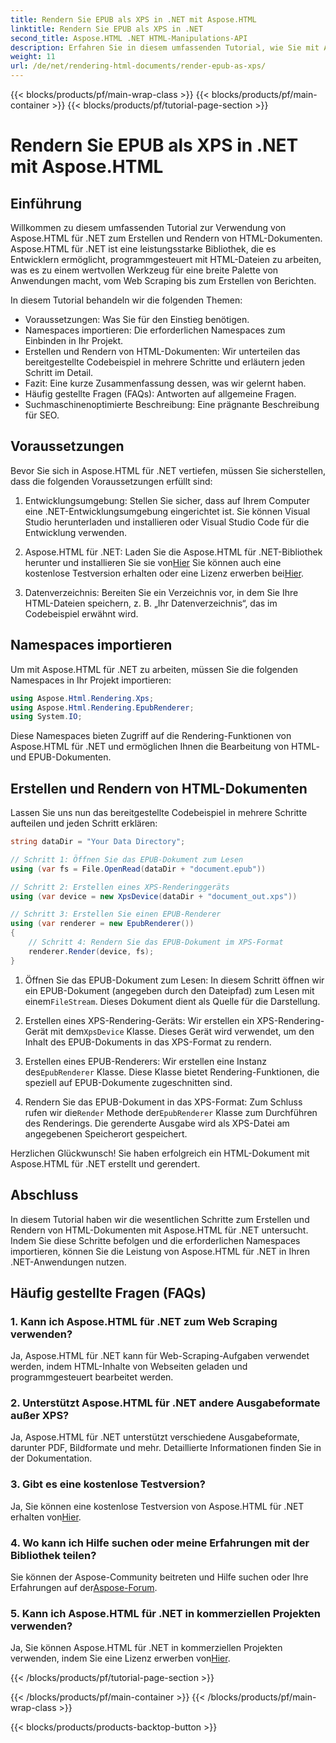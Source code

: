 ```yaml
---
title: Rendern Sie EPUB als XPS in .NET mit Aspose.HTML
linktitle: Rendern Sie EPUB als XPS in .NET
second_title: Aspose.HTML .NET HTML-Manipulations-API
description: Erfahren Sie in diesem umfassenden Tutorial, wie Sie mit Aspose.HTML für .NET HTML-Dokumente erstellen und rendern. Tauchen Sie ein in die Welt der HTML-Manipulation, des Web Scraping und mehr.
weight: 11
url: /de/net/rendering-html-documents/render-epub-as-xps/
---
```


{{< blocks/products/pf/main-wrap-class >}}
{{< blocks/products/pf/main-container >}}
{{< blocks/products/pf/tutorial-page-section >}}

# Rendern Sie EPUB als XPS in .NET mit Aspose.HTML


## Einführung

Willkommen zu diesem umfassenden Tutorial zur Verwendung von Aspose.HTML für .NET zum Erstellen und Rendern von HTML-Dokumenten. Aspose.HTML für .NET ist eine leistungsstarke Bibliothek, die es Entwicklern ermöglicht, programmgesteuert mit HTML-Dateien zu arbeiten, was es zu einem wertvollen Werkzeug für eine breite Palette von Anwendungen macht, vom Web Scraping bis zum Erstellen von Berichten.

In diesem Tutorial behandeln wir die folgenden Themen:
- Voraussetzungen: Was Sie für den Einstieg benötigen.
- Namespaces importieren: Die erforderlichen Namespaces zum Einbinden in Ihr Projekt.
- Erstellen und Rendern von HTML-Dokumenten: Wir unterteilen das bereitgestellte Codebeispiel in mehrere Schritte und erläutern jeden Schritt im Detail.
- Fazit: Eine kurze Zusammenfassung dessen, was wir gelernt haben.
- Häufig gestellte Fragen (FAQs): Antworten auf allgemeine Fragen.
- Suchmaschinenoptimierte Beschreibung: Eine prägnante Beschreibung für SEO.

## Voraussetzungen

Bevor Sie sich in Aspose.HTML für .NET vertiefen, müssen Sie sicherstellen, dass die folgenden Voraussetzungen erfüllt sind:

1. Entwicklungsumgebung: Stellen Sie sicher, dass auf Ihrem Computer eine .NET-Entwicklungsumgebung eingerichtet ist. Sie können Visual Studio herunterladen und installieren oder Visual Studio Code für die Entwicklung verwenden.

2.  Aspose.HTML für .NET: Laden Sie die Aspose.HTML für .NET-Bibliothek herunter und installieren Sie sie von[Hier](https://releases.aspose.com/html/net/) Sie können auch eine kostenlose Testversion erhalten oder eine Lizenz erwerben bei[Hier](https://purchase.aspose.com/buy).

3. Datenverzeichnis: Bereiten Sie ein Verzeichnis vor, in dem Sie Ihre HTML-Dateien speichern, z. B. „Ihr Datenverzeichnis“, das im Codebeispiel erwähnt wird.

## Namespaces importieren

Um mit Aspose.HTML für .NET zu arbeiten, müssen Sie die folgenden Namespaces in Ihr Projekt importieren:

```csharp
using Aspose.Html.Rendering.Xps;
using Aspose.Html.Rendering.EpubRenderer;
using System.IO;
```

Diese Namespaces bieten Zugriff auf die Rendering-Funktionen von Aspose.HTML für .NET und ermöglichen Ihnen die Bearbeitung von HTML- und EPUB-Dokumenten.

## Erstellen und Rendern von HTML-Dokumenten

Lassen Sie uns nun das bereitgestellte Codebeispiel in mehrere Schritte aufteilen und jeden Schritt erklären:

```csharp
string dataDir = "Your Data Directory";

// Schritt 1: Öffnen Sie das EPUB-Dokument zum Lesen
using (var fs = File.OpenRead(dataDir + "document.epub"))

// Schritt 2: Erstellen eines XPS-Renderinggeräts
using (var device = new XpsDevice(dataDir + "document_out.xps"))

// Schritt 3: Erstellen Sie einen EPUB-Renderer
using (var renderer = new EpubRenderer())
{
    // Schritt 4: Rendern Sie das EPUB-Dokument im XPS-Format
    renderer.Render(device, fs);
}
```

1.  Öffnen Sie das EPUB-Dokument zum Lesen: In diesem Schritt öffnen wir ein EPUB-Dokument (angegeben durch den Dateipfad) zum Lesen mit einem`FileStream`. Dieses Dokument dient als Quelle für die Darstellung.

2.  Erstellen eines XPS-Rendering-Geräts: Wir erstellen ein XPS-Rendering-Gerät mit dem`XpsDevice` Klasse. Dieses Gerät wird verwendet, um den Inhalt des EPUB-Dokuments in das XPS-Format zu rendern.

3.  Erstellen eines EPUB-Renderers: Wir erstellen eine Instanz des`EpubRenderer` Klasse. Diese Klasse bietet Rendering-Funktionen, die speziell auf EPUB-Dokumente zugeschnitten sind.

4.  Rendern Sie das EPUB-Dokument in das XPS-Format: Zum Schluss rufen wir die`Render` Methode der`EpubRenderer` Klasse zum Durchführen des Renderings. Die gerenderte Ausgabe wird als XPS-Datei am angegebenen Speicherort gespeichert.

Herzlichen Glückwunsch! Sie haben erfolgreich ein HTML-Dokument mit Aspose.HTML für .NET erstellt und gerendert.

## Abschluss

In diesem Tutorial haben wir die wesentlichen Schritte zum Erstellen und Rendern von HTML-Dokumenten mit Aspose.HTML für .NET untersucht. Indem Sie diese Schritte befolgen und die erforderlichen Namespaces importieren, können Sie die Leistung von Aspose.HTML für .NET in Ihren .NET-Anwendungen nutzen.

## Häufig gestellte Fragen (FAQs)

### 1. Kann ich Aspose.HTML für .NET zum Web Scraping verwenden?

Ja, Aspose.HTML für .NET kann für Web-Scraping-Aufgaben verwendet werden, indem HTML-Inhalte von Webseiten geladen und programmgesteuert bearbeitet werden.

### 2. Unterstützt Aspose.HTML für .NET andere Ausgabeformate außer XPS?

Ja, Aspose.HTML für .NET unterstützt verschiedene Ausgabeformate, darunter PDF, Bildformate und mehr. Detaillierte Informationen finden Sie in der Dokumentation.

### 3. Gibt es eine kostenlose Testversion?

 Ja, Sie können eine kostenlose Testversion von Aspose.HTML für .NET erhalten von[Hier](https://releases.aspose.com/).

### 4. Wo kann ich Hilfe suchen oder meine Erfahrungen mit der Bibliothek teilen?

Sie können der Aspose-Community beitreten und Hilfe suchen oder Ihre Erfahrungen auf der[Aspose-Forum](https://forum.aspose.com/).

### 5. Kann ich Aspose.HTML für .NET in kommerziellen Projekten verwenden?

 Ja, Sie können Aspose.HTML für .NET in kommerziellen Projekten verwenden, indem Sie eine Lizenz erwerben von[Hier](https://purchase.aspose.com/buy).


{{< /blocks/products/pf/tutorial-page-section >}}

{{< /blocks/products/pf/main-container >}}
{{< /blocks/products/pf/main-wrap-class >}}

{{< blocks/products/products-backtop-button >}}
